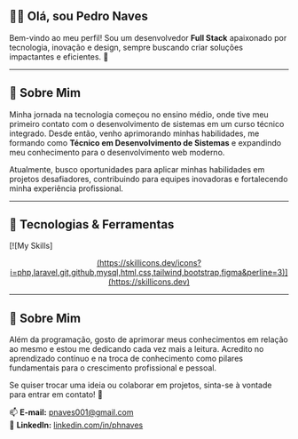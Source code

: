 ## 👨‍💻 Olá, sou **Pedro Naves**  

Bem-vindo ao meu perfil! Sou um desenvolvedor **Full Stack** apaixonado por tecnologia, inovação e design, sempre buscando criar soluções impactantes e eficientes. 🚀  

---

## 💼 Sobre Mim  

Minha jornada na tecnologia começou no ensino médio, onde tive meu primeiro contato com o desenvolvimento de sistemas em um curso técnico integrado. Desde então, venho aprimorando minhas habilidades, me formando como **Técnico em Desenvolvimento de Sistemas** e expandindo meu conhecimento para o desenvolvimento web moderno.  

Atualmente, busco oportunidades para aplicar minhas habilidades em projetos desafiadores, contribuindo para equipes inovadoras e fortalecendo minha experiência profissional.  

---

## 🚀 Tecnologias & Ferramentas  

[![My Skills]
<p align="center">
  <a href="https://skillicons.dev">
    (https://skillicons.dev/icons?i=php,laravel,git,github,mysql,html,css,tailwind,bootstrap,figma&perline=3)](https://skillicons.dev)
  </a>
</p>

---

## 🎯 Sobre Mim  

Além da programação, gosto de aprimorar meus conhecimentos em relação ao mesmo e estou me dedicando cada vez mais a leitura. Acredito no aprendizado contínuo e na troca de conhecimento como pilares fundamentais para o crescimento profissional e pessoal.  

Se quiser trocar uma ideia ou colaborar em projetos, sinta-se à vontade para entrar em contato! 💬  

📫 **E-mail:** [pnaves001@gmail.com](mailto:pnaves001@gmail.com)  
🔗 **LinkedIn:** [linkedin.com/in/phnaves](https://www.linkedin.com/in/phnaves)  
